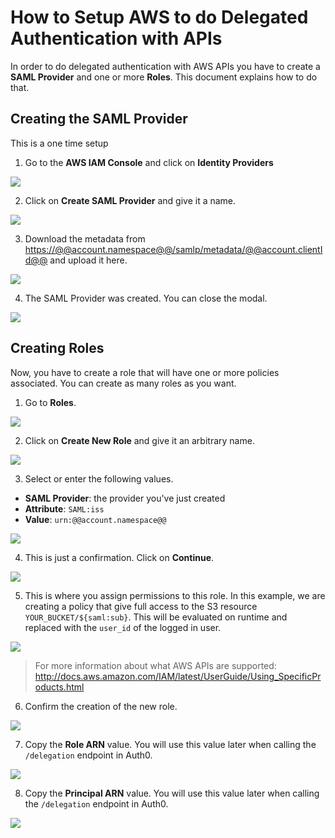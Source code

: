 # How to Setup AWS to do Delegated Authentication with APIs

In order to do delegated authentication with AWS APIs you have to create a **SAML Provider** and one or more **Roles**. This document explains how to do that.

## Creating the SAML Provider

This is a one time setup

1. Go to the **AWS IAM Console** and click on **Identity Providers**

  ![](//cdn.auth0.com/docs/img/aws-api-setup-1.png)

2. Click on **Create SAML Provider** and give it a name.

  ![](//cdn.auth0.com/docs/img/aws-api-setup-2.png)

3. Download the metadata from <a href="https://@@account.namespace@@/samlp/metadata/@@account.clientId@@" target="_new">https://@@account.namespace@@/samlp/metadata/@@account.clientId@@</a> and upload it here.

  ![](//cdn.auth0.com/docs/img/aws-api-setup-3.png)

4. The SAML Provider was created. You can close the modal.

  ![](//cdn.auth0.com/docs/img/aws-api-setup-4.png)

## Creating Roles

Now, you have to create a role that will have one or more policies associated. You can create as many roles as you want.

1. Go to **Roles**.

  ![](//cdn.auth0.com/docs/img/aws-api-setup-5.png)

2. Click on **Create New Role** and give it an arbitrary name.

  ![](//cdn.auth0.com/docs/img/aws-api-setup-6.png)

3. Select or enter the following values.

  * **SAML Provider**: the provider you've just created
  * **Attribute**: `SAML:iss`
  * **Value**: `urn:@@account.namespace@@`


  ![](//cdn.auth0.com/docs/img/aws-api-setup-7.png)

4. This is just a confirmation. Click on **Continue**.

  ![](//cdn.auth0.com/docs/img/aws-api-setup-8.png)

5. This is where you assign permissions to this role. In this example, we are creating a policy that give full access to the S3 resource `YOUR_BUCKET/${saml:sub}`. This will be evaluated on runtime and replaced with the `user_id` of the logged in user.

  ![](//cdn.auth0.com/docs/img/aws-api-setup-9.png)

  > For more information about what AWS APIs are supported: <http://docs.aws.amazon.com/IAM/latest/UserGuide/Using_SpecificProducts.html>

6. Confirm the creation of the new role.

  ![](//cdn.auth0.com/docs/img/aws-api-setup-10.png)

7. Copy the **Role ARN** value. You will use this value later when calling the `/delegation` endpoint in Auth0.

  ![](//cdn.auth0.com/docs/img/aws-api-setup-11.png)

8. Copy the **Principal ARN** value. You will use this value later when calling the `/delegation` endpoint in Auth0.

  ![](//cdn.auth0.com/docs/img/aws-api-setup-12.png)

